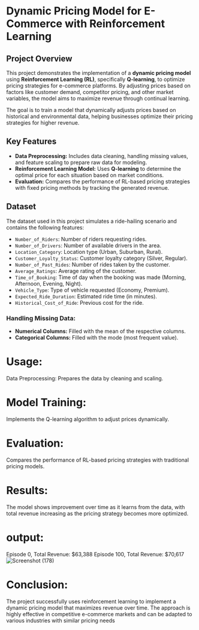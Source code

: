 # Dynamic Pricing Model for E-Commerce with Reinforcement Learning
## Project Overview
This project demonstrates the implementation of a **dynamic pricing model** using **Reinforcement Learning (RL)**, specifically **Q-learning**, to optimize pricing strategies for e-commerce platforms. By adjusting prices based on factors like customer demand, competitor pricing, and other market variables, the model aims to maximize revenue through continual learning.

The goal is to train a model that dynamically adjusts prices based on historical and environmental data, helping businesses optimize their pricing strategies for higher revenue.

## Key Features
- **Data Preprocessing:** Includes data cleaning, handling missing values, and feature scaling to prepare raw data for modeling.
- **Reinforcement Learning Model:** Uses **Q-learning** to determine the optimal price for each situation based on market conditions.
- **Evaluation:** Compares the performance of RL-based pricing strategies with fixed pricing methods by tracking the generated revenue.

## Dataset
The dataset used in this project simulates a ride-hailing scenario and contains the following features:
- `Number_of_Riders`: Number of riders requesting rides.
- `Number_of_Drivers`: Number of available drivers in the area.
- `Location_Category`: Location type (Urban, Suburban, Rural).
- `Customer_Loyalty_Status`: Customer loyalty category (Silver, Regular).
- `Number_of_Past_Rides`: Number of rides taken by the customer.
- `Average_Ratings`: Average rating of the customer.
- `Time_of_Booking`: Time of day when the booking was made (Morning, Afternoon, Evening, Night).
- `Vehicle_Type`: Type of vehicle requested (Economy, Premium).
- `Expected_Ride_Duration`: Estimated ride time (in minutes).
- `Historical_Cost_of_Ride`: Previous cost for the ride.

### Handling Missing Data:
- **Numerical Columns:** Filled with the mean of the respective columns.
- **Categorical Columns:** Filled with the mode (most frequent value).

# Usage:
Data Preprocessing: Prepares the data by cleaning and scaling.
# Model Training:  
Implements the Q-learning algorithm to adjust prices dynamically.
# Evaluation:
Compares the performance of RL-based pricing strategies with traditional pricing models.
# Results:
The model shows improvement over time as it learns from the data, with total revenue increasing as the pricing strategy becomes more optimized. 
# output: 
Episode 0, Total Revenue: $63,388
Episode 100, Total Revenue: $70,617
![Screenshot (178)](https://github.com/user-attachments/assets/d43116f0-550d-42ee-9316-dfbfa6f87514)


# Conclusion:
The project successfully uses reinforcement learning to implement a dynamic pricing model that maximizes revenue over time. The approach is highly effective in competitive e-commerce markets and can be adapted to various industries with similar pricing needs

